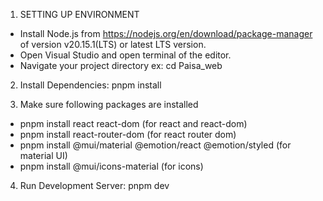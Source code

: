1. SETTING UP ENVIRONMENT
- Install Node.js from https://nodejs.org/en/download/package-manager of version v20.15.1(LTS) or latest LTS version.
- Open Visual Studio and open terminal of the editor.
- Navigate your project directory ex: cd Paisa_web

2. Install Dependencies: pnpm install

3. Make sure following packages are installed
- pnpm install react react-dom (for react and react-dom)
- pnpm install react-router-dom (for react router dom)
- pnpm install @mui/material @emotion/react @emotion/styled (for material UI)
- pnpm install @mui/icons-material (for icons)

4. Run Development Server: pnpm dev 